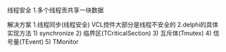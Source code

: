 线程安全
	1.多个线程贡共享一块数据

解决方案
	1.线程同步(线程安全)
	  VCL控件大部分是线程不安全的
	2.delphi的具体实现方法
	  1) synchronize
	  2) 临界区(TCriticalSection)
	  3) 互斥体(Tmutex)
	  4) 信号量(TEvent)
	  5) TMonitor